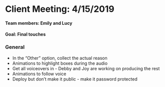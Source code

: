 # Client Meeting:  4/15/2019

#### Team members:  Emily and Lucy
#### Goal:  Final touches

### General
* In the “Other” option, collect the actual reason
* Animations to highlight boxes during the audio
* Get all voiceovers in - Debby and Joy are working on producing the rest
* Animations to follow voice
* Deploy but don’t make it public - make it password protected
